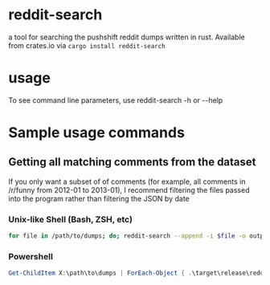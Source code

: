 # reddit-search
a tool for searching the pushshift reddit dumps written in rust. Available from crates.io via `cargo install reddit-search`

# usage
To see command line parameters, use reddit-search -h or --help

# Sample usage commands

## Getting all matching comments from the dataset
If you only want a subset of of comments (for example, all comments in /r/funny from 2012-01 to 2013-01), I recommend filtering the files passed into the program rather than filtering the JSON by date

### Unix-like Shell (Bash, ZSH, etc)
```sh
for file in /path/to/dumps; do; reddit-search --append -i $file -o output.json -f field:value; done
```

### Powershell
```powershell
Get-ChildItem X:\path\to\dumps | ForEach-Object { .\target\release\reddit-search.exe --input $_.FullName -f subreddit:schwiiz -o output_schwiiz_submissions.json --append }
```
